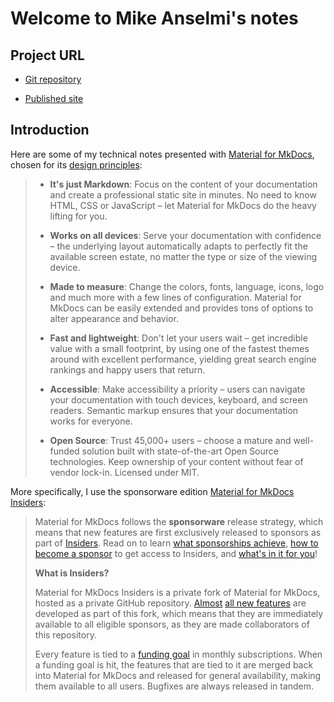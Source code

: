 # Welcome to Mike Anselmi's notes

## Project URL

* [Git repository](https://github.com/manselmi/notes/#readme)

* [Published site](https://manselmi.github.io/notes/)

## Introduction

Here are some of my technical notes presented with [Material for
MkDocs](https://squidfunk.github.io/mkdocs-material/), chosen for its [design
principles](https://squidfunk.github.io/mkdocs-material/philosophy/#design-principles):

> * **It's just Markdown**: Focus on the content of your documentation and create a professional
>   static site in minutes. No need to know HTML, CSS or JavaScript – let Material for MkDocs do
>   the heavy lifting for you.
>
> * **Works on all devices**: Serve your documentation with confidence – the underlying layout
>   automatically adapts to perfectly fit the available screen estate, no matter the type or size of
>   the viewing device.
>
> * **Made to measure**: Change the colors, fonts, language, icons, logo and much more with a few
>   lines of configuration. Material for MkDocs can be easily extended and provides tons of options
>   to alter appearance and behavior.
>
> * **Fast and lightweight**: Don't let your users wait – get incredible value with a small
>   footprint, by using one of the fastest themes around with excellent performance, yielding great
>   search engine rankings and happy users that return.
>
> * **Accessible**: Make accessibility a priority – users can navigate your documentation with
>   touch devices, keyboard, and screen readers. Semantic markup ensures that your documentation
>   works for everyone.
>
> * **Open Source**: Trust 45,000+ users – choose a mature and well-funded solution built with
>   state-of-the-art Open Source technologies. Keep ownership of your content without fear of vendor
>   lock-in. Licensed under MIT.

More specifically, I use the sponsorware edition [Material for MkDocs
Insiders](https://squidfunk.github.io/mkdocs-material/insiders/):

> Material for MkDocs follows the **sponsorware** release strategy, which means
> that new features are first exclusively released to sponsors as part of
> [Insiders](https://squidfunk.github.io/mkdocs-material/insiders/#what-is-insiders).
> Read on to learn [what sponsorships
> achieve](https://squidfunk.github.io/mkdocs-material/insiders/#what-sponsorships-achieve), [how to
> become a sponsor](https://squidfunk.github.io/mkdocs-material/insiders/#how-to-become-a-sponsor)
> to get access to Insiders, and [what's in it for
> you](https://squidfunk.github.io/mkdocs-material/insiders/#whats-in-it-for-me)!
>
> **What is Insiders?**
>
> Material for MkDocs Insiders is a private fork of Material for MkDocs, hosted as a private
> GitHub repository. [Almost](https://squidfunk.github.io/mkdocs-material/insiders/#fn:1) [all new
> features](https://squidfunk.github.io/mkdocs-material/insiders/#whats-in-it-for-me) are developed
> as part of this fork, which means that they are immediately available to all eligible sponsors, as
> they are made collaborators of this repository.
>
> Every feature is tied to a [funding
> goal](https://squidfunk.github.io/mkdocs-material/insiders/#funding) in monthly subscriptions.
> When a funding goal is hit, the features that are tied to it are merged back into Material for
> MkDocs and released for general availability, making them available to all users. Bugfixes are
> always released in tandem.


<!-- vim: set ft=markdown : -->
